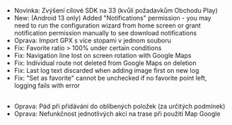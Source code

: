 ##
- Novinka: Zvýšení cílové SDK na 33 (kvůli požadavkům Obchodu Play)
- New: (Android 13 only) Added "Notifications" permission - you may need to run the configuration wizard from home screen or grant notification permission manually to see download notifications
- Oprava: Import GPX s více stopami v jednom souboru
- Fix: Favorite ratio > 100% under certain conditions
- Fix: Navigation line lost on screen rotation with Google Maps
- Fix: Individual route not deleted from Google Maps on deletion
- Fix: Last log text discarded when adding image first on new log
- Fix: "Set as favorite" cannot be unchecked if no favorite point left, logging fails with error

##
- Oprava: Pád při přidávání do oblíbených položek (za určitých podmínek)
- Oprava: Nefunkčnost jednotlivých akcí na trase při použití Map Google
